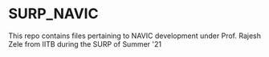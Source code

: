 # SURP_NAVIC
This repo contains files pertaining to NAVIC development under Prof. Rajesh Zele from IITB during the SURP of Summer '21
